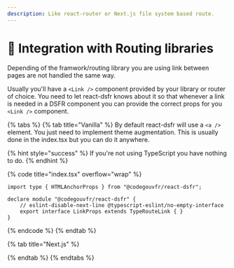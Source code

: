 ```yaml
---
description: Like react-router or Next.js file system based route.
---
```


# 🔀 Integration with Routing libraries

Depending of the framwork/routing library you are using link between pages are not handled the same way. &#x20;

Usually you'll have a `<Link />` component provided by your library or router of choice. You need to let react-dsfr knows about it so that whenever a link is needed in a DSFR component you can provide the correct props for you `<Link />` component.

{% tabs %}
{% tab title="Vanilla" %}
By default react-dsfr will use a `<a />` element. You just need to implement theme augmentation. This is usually done in the index.tsx but you can do it anywhere. &#x20;

{% hint style="success" %}
If you're not using TypeScript you have nothing to do.&#x20;
{% endhint %}

{% code title="index.tsx" overflow="wrap" %}
```tsx
import type { HTMLAnchorProps } from "@codegouvfr/react-dsfr";

declare module "@codegouvfr/react-dsfr" {
    // eslint-disable-next-line @typescript-eslint/no-empty-interface
    export interface LinkProps extends TypeRouteLink { }
}
```
{% endcode %}
{% endtab %}

{% tab title="Next.js" %}

{% endtab %}
{% endtabs %}
